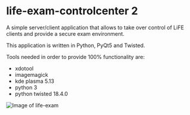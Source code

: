# life-exam-controlcenter 2
A simple server/client application that allows to take over control of LiFE clients and provide a secure exam environment.

This application is written in Python, PyQt5 and Twisted.

Tools needed in order to provide 100% functionality are:
- xdotool
- imagemagick
- kde plasma 5.13
- python 3
- python twisted 18.4.0 


![Image of life-exam](http://life-edu.eu/images/life-exam180106.png)





